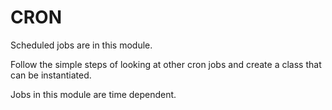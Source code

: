 # CRON

Scheduled jobs are in this module.

Follow the simple steps of looking at other cron jobs and create a class that can be instantiated.

Jobs in this module are time dependent.